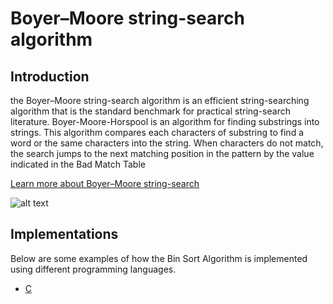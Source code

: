 # Boyer–Moore string-search algorithm

## Introduction

the Boyer–Moore string-search algorithm is an efficient string-searching algorithm that is the standard benchmark for practical string-search literature. Boyer-Moore-Horspool is an algorithm for finding substrings into strings. 
This algorithm compares each characters of substring to find a word or the same characters into the string. 
When characters do not match, the search jumps to the next matching position in the pattern by the value indicated in the Bad Match Table

[Learn more about Boyer–Moore string-search](https://www.geeksforgeeks.org/boyer-moore-algorithm-for-pattern-searching/)

![alt text](https://www.geeksforgeeks.org/boyer-moore-algorithm-for-pattern-searching/)

## Implementations

Below are some examples of how the Bin Sort Algorithm is implemented using different programming languages.

-   [C]()

